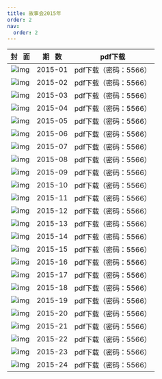 ```yaml
---
title: 故事会2015年
order: 2
nav:
  order: 2
---
```

|                          封   面                          | 期   数 | pdf下载               |
| :---------------------------------------------------------: | :-------: | --------------------- |
| ![img](../../../public/images/gushihui/gsh2015/gsh201501.jpg) |  2015-01  | pdf下载（密码：5566） |
| ![img](../../../public/images/gushihui/gsh2015/gsh201502.jpg) |  2015-02  | pdf下载（密码：5566） |
| ![img](../../../public/images/gushihui/gsh2015/gsh201503.jpg) |  2015-03  | pdf下载（密码：5566） |
| ![img](../../../public/images/gushihui/gsh2015/gsh201504.jpg) |  2015-04  | pdf下载（密码：5566） |
| ![img](../../../public/images/gushihui/gsh2015/gsh201505.jpg) |  2015-05  | pdf下载（密码：5566） |
| ![img](../../../public/images/gushihui/gsh2015/gsh201506.jpg) |  2015-06  | pdf下载（密码：5566） |
| ![img](../../../public/images/gushihui/gsh2015/gsh201507.jpg) |  2015-07  | pdf下载（密码：5566） |
| ![img](../../../public/images/gushihui/gsh2015/gsh201508.jpg) |  2015-08  | pdf下载（密码：5566） |
| ![img](../../../public/images/gushihui/gsh2015/gsh201509.jpg) |  2015-09  | pdf下载（密码：5566） |
| ![img](../../../public/images/gushihui/gsh2015/gsh201510.jpg) |  2015-10  | pdf下载（密码：5566） |
| ![img](../../../public/images/gushihui/gsh2015/gsh201511.jpg) |  2015-11  | pdf下载（密码：5566） |
| ![img](../../../public/images/gushihui/gsh2015/gsh201512.jpg) |  2015-12  | pdf下载（密码：5566） |
| ![img](../../../public/images/gushihui/gsh2015/gsh201513.jpg) |  2015-13  | pdf下载（密码：5566） |
| ![img](../../../public/images/gushihui/gsh2015/gsh201514.jpg) |  2015-14  | pdf下载（密码：5566） |
| ![img](../../../public/images/gushihui/gsh2015/gsh201515.jpg) |  2015-15  | pdf下载（密码：5566） |
| ![img](../../../public/images/gushihui/gsh2015/gsh201516.jpg) |  2015-16  | pdf下载（密码：5566） |
| ![img](../../../public/images/gushihui/gsh2015/gsh201517.jpg) |  2015-17  | pdf下载（密码：5566） |
| ![img](../../../public/images/gushihui/gsh2015/gsh201518.jpg) |  2015-18  | pdf下载（密码：5566） |
| ![img](../../../public/images/gushihui/gsh2015/gsh201519.jpg) |  2015-19  | pdf下载（密码：5566） |
| ![img](../../../public/images/gushihui/gsh2015/gsh201520.jpg) |  2015-20  | pdf下载（密码：5566） |
| ![img](../../../public/images/gushihui/gsh2015/gsh201521.jpg) |  2015-21  | pdf下载（密码：5566） |
| ![img](../../../public/images/gushihui/gsh2015/gsh201522.jpg) |  2015-22  | pdf下载（密码：5566） |
| ![img](../../../public/images/gushihui/gsh2015/gsh201523.jpg) |  2015-23  | pdf下载（密码：5566） |
| ![img](../../../public/images/gushihui/gsh2015/gsh201524.jpg) |  2015-24  | pdf下载（密码：5566） |
